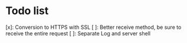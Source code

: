 # Todo list

[x]: Conversion to HTTPS with SSL
[ ]: Better receive method, be sure to receive the entire request
[ ]: Separate Log and server shell
